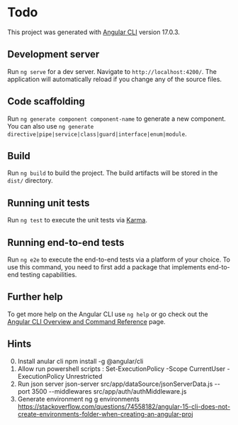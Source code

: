 # Todo

This project was generated with [Angular CLI](https://github.com/angular/angular-cli) version 17.0.3.

## Development server

Run `ng serve` for a dev server. Navigate to `http://localhost:4200/`. The application will automatically reload if you change any of the source files.

## Code scaffolding

Run `ng generate component component-name` to generate a new component. You can also use `ng generate directive|pipe|service|class|guard|interface|enum|module`.

## Build

Run `ng build` to build the project. The build artifacts will be stored in the `dist/` directory.

## Running unit tests

Run `ng test` to execute the unit tests via [Karma](https://karma-runner.github.io).

## Running end-to-end tests

Run `ng e2e` to execute the end-to-end tests via a platform of your choice. To use this command, you need to first add a package that implements end-to-end testing capabilities.

## Further help

To get more help on the Angular CLI use `ng help` or go check out the [Angular CLI Overview and Command Reference](https://angular.io/cli) page.
 ## Hints
0. Install anular cli npm install -g @angular/cli
1. Allow run powershell scripts : Set-ExecutionPolicy -Scope CurrentUser -ExecutionPolicy Unrestricted
2. Run json server
json-server src/app/dataSource/jsonServerData.js --port 3500 --middlewares src/app/auth/authMiddleware.js
3. Generate environment
   ng g environments
   https://stackoverflow.com/questions/74558182/angular-15-cli-does-not-create-environments-folder-when-creating-an-angular-proj